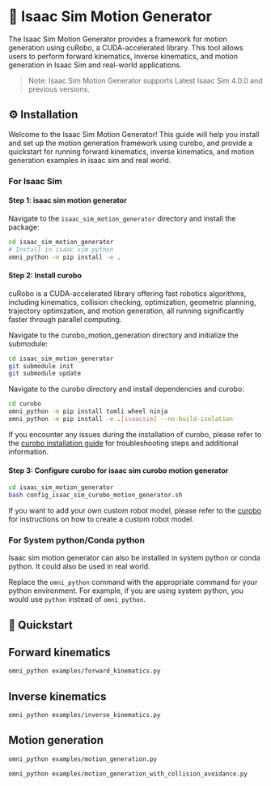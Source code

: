 # 🦴 Isaac Sim Motion Generator

The Isaac Sim Motion Generator provides a framework for motion generation using cuRobo, a CUDA-accelerated library. This tool allows users to perform forward kinematics, inverse kinematics, and motion generation in Isaac Sim and real-world applications.

> Note: Isaac Sim Motion Generator supports Latest Isaac Sim 4.0.0 and previous versions.

## ⚙️ Installation

Welcome to the Isaac Sim Motion Generator! This guide will help you install and set up the motion generation framework using curobo, and provide a quickstart for running forward kinematics, inverse kinematics, and motion generation examples in isaac sim and real world.

### For Isaac Sim

#### Step 1: isaac sim motion generator

Navigate to the `isaac_sim_motion_generator` directory and install the package:

```bash
cd isaac_sim_motion_generator
# Install in isaac sim python
omni_python -m pip install -e .
```

#### Step 2: Install curobo

cuRobo is a CUDA-accelerated library offering fast robotics algorithms, including kinematics, collision checking, optimization, geometric planning, trajectory optimization, and motion generation, all running significantly faster through parallel computing.

Navigate to the curobo_motion_generation directory and initialize the submodule:

```bash
cd isaac_sim_motion_generator
git submodule init
git submodule update
```

Navigate to the curobo directory and install dependencies and curobo:

```bash
cd curobo
omni_python -m pip install tomli wheel ninja
omni_python -m pip install -e .[isaacsim] --no-build-isolation
```

If you encounter any issues during the installation of curobo, please refer to the [curobo installation guide](https://curobo.org/get_started/1_install_instructions.html) for troubleshooting steps and additional information.

#### Step 3: Configure curobo for isaac sim curobo motion generator

```bash
cd isaac_sim_motion_generator
bash config_isaac_sim_curobo_motion_generator.sh
```

If you want to add your own custom robot model, please refer to the [curobo](https://curobo.org/) for instructions on how to create a custom robot model.

### For System python/Conda python

Isaac sim motion generator can also be installed in system python or conda python.
It could also be used in real world.

Replace the `omni_python` command with the appropriate command for your python environment.
For example, if you are using system python, you would use `python` instead of `omni_python`.

## 🏁 Quickstart

## Forward kinematics

```bash
omni_python examples/forward_kinematics.py
```

## Inverse kinematics

```bash
omni_python examples/inverse_kinematics.py
```

## Motion generation

```bash
omni_python examples/motion_generation.py
```

```bash
omni_python examples/motion_generation_with_collision_avoidance.py
```
